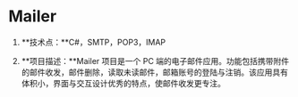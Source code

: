 # Mailer
1. **技术点：**C#，SMTP，POP3，IMAP

2. **项目描述：**Mailer 项目是一个 PC 端的电子邮件应用。功能包括携带附件的邮件收发，邮件删除，读取未读邮件，邮箱账号的登陆与注销。该应用具有体积小，界面与交互设计优秀的特点，使邮件收发更专注。
